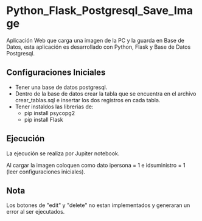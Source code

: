 # Python_Flask_Postgresql_Save_Image
Aplicación Web que carga una imagen de la PC y la guarda en Base de Datos, esta aplicación es desarrollado con Python, Flask y Base de Datos Postgresql.

## Configuraciones Iniciales
* Tener una base de datos postgresql.
* Dentro de la base de datos crear la tabla que se encuentra en el archivo crear_tablas.sql e insertar los dos registros en cada tabla.
* Tener instaldos las librerias de:
  - pip install psycopg2
  - pip install Flask

## Ejecución
La ejecución se realiza por Jupiter notebook.

Al cargar la imagen coloquen como dato ipersona = 1 e idsuministro = 1 (leer configuraciones iniciales).

## Nota
Los botones de "edit" y "delete" no estan implementados y generaran un error al ser ejecutados.
